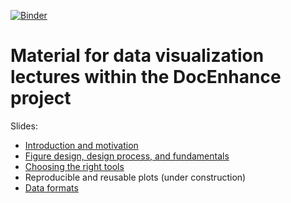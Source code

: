 [![Binder](https://mybinder.org/badge_logo.svg)](https://mybinder.org/v2/gh/bast/docenhance-data-visualization/master?filepath=jupyter)


# Material for data visualization lectures within the DocEnhance project

Slides:
- [Introduction and motivation](https://cicero.xyz/v3/remark/0.14.0/github.com/bast/docenhance-data-visualization/master/motivation.md/)
- [Figure design, design process, and fundamentals](https://cicero.xyz/v3/remark/0.14.0/github.com/bast/docenhance-data-visualization/master/design.md/)
- [Choosing the right tools](https://cicero.xyz/v3/remark/0.14.0/github.com/bast/docenhance-data-visualization/master/tools.md/)
- Reproducible and reusable plots (under construction)
- [Data formats](https://cicero.xyz/v3/remark/0.14.0/github.com/bast/docenhance-data-visualization/master/data-formats.md/)
